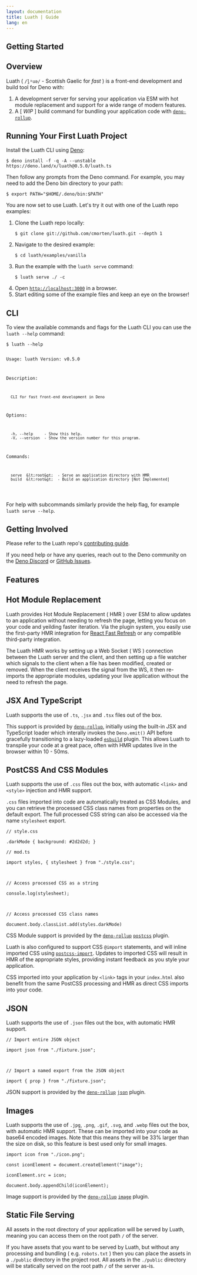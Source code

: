 ```yaml
---
layout: documentation
title: Luath | Guide
lang: en
---
```


<main class="main doc-main">
  <section class="section">
    <h1 id="getting-started">Getting Started</h1>
    <section class="subsection">
      <h2 id="overview">Overview</h2>
      <p>Luath ( <code>/l̪ˠuə/</code> - Scottish Gaelic for <i>fast</i> ) is a front-end development and build tool for Deno with:</p>
      <ol>
        <li>A development server for serving your application via ESM with hot module replacement and support for a wide range of modern features.</li>
        <li>A [ <i>WIP</i> ] build command for bundling your application code with <a href="https://github.com/cmorten/deno-rollup/"><code>deno-rollup</code></a>.</li>
      </ol>
    </section>
    <section class="subsection">
      <h2 id="running-your-first-luath-project">Running Your First Luath Project</h2>
      <p>Install the Luath CLI using <a href="https://deno.land/">Deno</a>:</p>
      <pre><code>$ deno install -f -q -A --unstable https://deno.land/x/luath@0.5.0/luath.ts</code></pre>
      <p>Then follow any prompts from the Deno command. For example, you may need to add the Deno bin directory to your path:</p>
      <pre><code>$ export PATH="$HOME/.deno/bin:$PATH"</code></pre>
      <p>You are now set to use Luath. Let's try it out with one of the Luath repo examples:</p>
      <ol>
        <li>Clone the Luath repo locally:</li>
        <pre><code>$ git clone git://github.com/cmorten/luath.git --depth 1</code></pre>
        <li>Navigate to the desired example:</li>
        <pre><code>$ cd luath/examples/vanilla</code></pre>
        <li>Run the example with the <code>luath serve</code> command:</li>
        <pre><code>$ luath serve ./ -c</code></pre>
        <li>Open <a href="http://localhost:3000"><code>http://localhost:3000</code></a> in a browser.</li>
        <li>Start editing some of the example files and keep an eye on the browser!</li>
      </ol>
    </section>
    <section class="subsection">
      <h2 id="cli">CLI</h2>
      <p>To view the available commands and flags for the Luath CLI you can use the <code>luath --help</code> command:</p>
      <pre><code>$ luath --help
      
  Usage:   luath 
  Version: v0.5.0

  Description:

      CLI for fast front-end development in Deno

  Options:

      -h, --help     - Show this help.
      -V, --version  - Show the version number for this program.

  Commands:

      serve  &lt;root&gt;  - Serve an application directory with HMR
      build  &lt;root&gt;  - Build an application directory [Not Implemented]
  </code></pre>
    <p>For help with subcommands similarly provide the help flag, for example <code>luath serve --help</code>.</p>
    </section>
    <section class="subsection">
      <h2 id="getting-involved">Getting Involved</h2>
      <p>Please refer to the Luath repo's <a href="https://github.com/cmorten/luath/blob/main/.github/CONTRIBUTING.md">contributing guide</a>.</p>
      <p>If you need help or have any queries, reach out to the Deno community on the <a href="https://discord.com/channels/684898665143206084/689420767620104201">Deno Discord</a> or <a href="https://github.com/cmorten/luath/issues">GitHub Issues</a>.</p>
    </section>
  </section>
  <section class="section">
    <h1 id="features">Features</h1>
    <section class="subsection">
      <h2 id="hot-module-replacement">Hot Module Replacement</h2>
      <p>Luath provides Hot Module Replacement ( HMR ) over ESM to allow updates to an application without needing to refresh the page, letting you focus on your code and yeilding faster iteration. Via the plugin system, you easily use the first-party HMR integration for <a href="https://github.com/facebook/react/issues/16604#issuecomment-528663101">React Fast Refresh</a> or any compatible third-party integration.</p>
      <p>The Luath HMR works by setting up a Web Socket ( WS ) connection between the Luath server and the client, and then setting up a file watcher which signals to the client when a file has been modified, created or removed. When the client receives the signal from the WS, it then re-imports the appropriate modules, updating your live application without the need to refresh the page.</p>
    </section>
    <section class="subsection">
      <h2 id="jsx-and-typescript">JSX And TypeScript</h2>
      <p>Luath supports the use of <code>.ts</code>, <code>.jsx</code> and <code>.tsx</code> files out of the box.</p>
      <p>This support is provided by <a href="https://github.com/cmorten/deno-rollup/"><code>deno-rollup</code></a>, initially using the built-in JSX and TypeScript loader which interally invokes the <code>Deno.emit()</code> API before gracefully transitioning to a lazy-loaded <a href="https://esbuild.github.io/"><code>esbuild</code></a> plugin. This allows Luath to transpile your code at a great pace, often with HMR updates live in the browser within 10 - 50ms.</p>
    </section>
    <section class="subsection">
      <h2 id="postcss-and-css-modules">PostCSS And CSS Modules</h2>
      <p>Luath supports the use of <code>.css</code> files out the box, with automatic <code>&lt;link&gt;</code> and <code>&lt;style&gt;</code> injection and HMR support.</p>
      <p><code>.css</code> files imported into code are automatically treated as CSS Modules, and you can retrieve the processed CSS class names from properties on the default export. The full processed CSS string can also be accessed via the name <code>stylesheet</code> export.</p>
      <pre><code>// style.css
        <br />.darkMode { background: #2d2d2d; }</code></pre>
      <pre><code>// mod.ts
        <br />import styles, { stylesheet } from "./style.css";
        <br />
        <br />// Access processed CSS as a string
        <br />console.log(stylesheet);
        <br />
        <br />// Access processed CSS class names
        <br />document.body.classList.add(styles.darkMode)</code></pre>
      <p>CSS Module support is provided by the <a href="https://github.com/cmorten/deno-rollup"><code>deno-rollup</code></a> <a href="https://github.com/cmorten/deno-rollup/tree/main/plugins/postcss"><code>postcss</code></a> plugin.</p>
      <p>Luath is also configured to support CSS <code>@import</code> statements, and will inline imported CSS using <a href="https://github.com/postcss/postcss-import"><code>postcss-import</code></a>. Updates to imported CSS will result in HMR of the appropriate styles, providing instant feedback as you style your application.</p>
      <p>CSS imported into your application by <code>&lt;link&gt;</code> tags in your <code>index.html</code> also benefit from the same PostCSS processing and HMR as direct CSS imports into your code.</p>
    </section>
    <section class="subsection">
      <h2 id="json">JSON</h2>
      <p>Luath supports the use of <code>.json</code> files out the box, with automatic HMR support.</p>
      <pre><code>// Import entire JSON object
        <br />import json from "./fixture.json";
        <br />
        <br />// Import a named export from the JSON object
        <br />import { prop } from "./fixture.json";</code></pre>
      <p>JSON support is provided by the <a href="https://github.com/cmorten/deno-rollup"><code>deno-rollup</code></a> <a href="https://github.com/cmorten/deno-rollup/tree/main/plugins/json"><code>json</code></a> plugin.</p>
    </section>
    <section class="subsection">
      <h2 id="images">Images</h2>
      <p>Luath supports the use of <code>.jpg</code>, <code>.png</code>, <code>.gif</code>, <code>.svg</code>, and <code>.webp</code> files out the box, with automatic HMR support. These can be imported into your code as base64 encoded images. Note that this means they will be 33% larger than the size on disk, so this feature is best used only for small images.</p>
      <pre><code>import icon from "./icon.png";
      <br />const iconElement = document.createElement("image");
      <br />iconElement.src = icon;
      <br />document.body.appendChild(iconElement);</code></pre>
      <p>Image support is provided by the <a href="https://github.com/cmorten/deno-rollup"><code>deno-rollup</code></a> <a href="https://github.com/cmorten/deno-rollup/tree/main/plugins/image"><code>image</code></a> plugin.</p>
    </section>
    <section class="subsection">
      <h2 id="static-file-serving">Static File Serving</h2>
      <p>All assets in the root directory of your application will be served by Luath, meaning you can access them on the root path <code>/</code> of the server.</p>
      <p>If you have assets that you want to be served by Luath, but without any processing and bundling ( e.g. <code>robots.txt</code> ) then you can place the assets in a <code>./public</code> directory in the project root. All assets in the <code>./public</code> directory will be statically served on the root path <code>/</code> of the server as-is.</p>
    </section>
  </section>
</main>
